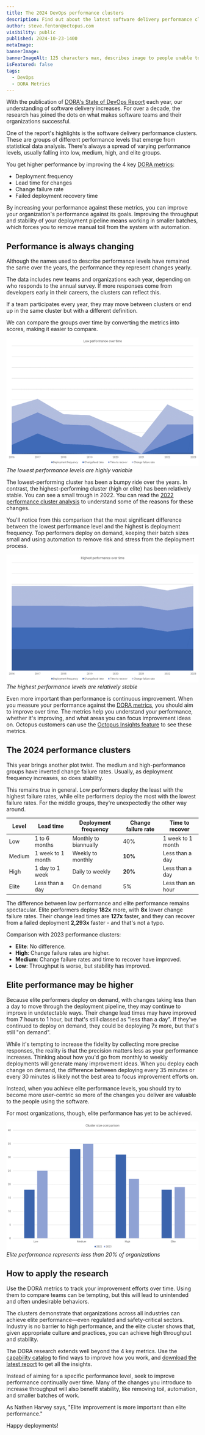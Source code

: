 ```yaml
---
title: The 2024 DevOps performance clusters
description: Find out about the latest software delivery performance clusters in the State of DevOps Report, including an interesting plot twist for 2024.
author: steve.fenton@octopus.com
visibility: public
published: 2024-10-23-1400
metaImage: 
bannerImage: 
bannerImageAlt: 125 characters max, describes image to people unable to see it.
isFeatured: false
tags: 
  - DevOps
  - DORA Metrics
---
```


With the publication of [DORA's State of DevOps Report](https://dora.dev/dora-report) each year, our understanding of software delivery increases. For over a decade, the research has joined the dots on what makes software teams and their organizations successful.

One of the report's highlights is the software delivery performance clusters. These are groups of different performance levels that emerge from statistical data analysis. There's always a spread of varying performance levels, usually falling into low, medium, high, and elite groups.

You get higher performance by improving the 4 key [DORA metrics](https://octopus.com/devops/metrics/dora-metrics/):

- Deployment frequency
- Lead time for changes
- Change failure rate
- Failed deployment recovery time

By increasing your performance against these metrics, you can improve your organization's performance against its goals. Improving the throughput and stability of your deployment pipeline means working in smaller batches, which forces you to remove manual toil from the system with automation.

## Performance is always changing

Although the names used to describe performance levels have remained the same over the years, the performance they represent changes yearly.

The data includes new teams and organizations each year, depending on who responds to the annual survey. If more responses come from developers early in their careers, the clusters can reflect this.

If a team participates every year, they may move between clusters or end up in the same cluster but with a different definition.

We can compare the groups over time by converting the metrics into scores, making it easier to compare.

![Low performance over time](low-performance.png "width=500")*The lowest performance levels are highly variable*

The lowest-performing cluster has been a bumpy ride over the years. In contrast, the highest-performing cluster (high or elite) has been relatively stable. You can see a small trough in 2022. You can read the [2022 performance cluster analysis](https://octopus.com/blog/new-devops-performance-clusters) to understand some of the reasons for these changes.

You'll notice from this comparison that the most significant difference between the lowest performance level and the highest is deployment frequency. Top performers deploy on demand, keeping their batch sizes small and using automation to remove risk and stress from the deployment process.

![Highest performance over time](highest-performance.png "width=500")*The highest performance levels are relatively stable*

Even more important than performance is continuous improvement. When you measure your performance against the [DORA metrics](https://octopus.com/devops/metrics/dora-metrics/), you should aim to improve over time. The metrics help you understand your performance, whether it's improving, and what areas you can focus improvement ideas on. Octopus customers can use the [Octopus Insights feature](https://octopus.com/docs/insights) to see these metrics.


## The 2024 performance clusters

This year brings another plot twist. The medium and high-performance groups have inverted change failure rates. Usually, as deployment frequency increases, so does stability.

This remains true in general. Low performers deploy the least with the highest failure rates, while elite performers deploy the most with the lowest failure rates. For the middle groups, they're unexpectedly the other way around.

| Level  | Lead time         | Deployment frequency  | Change failure rate | Time to recover   |
|--------|-------------------|-----------------------|---------------------|-------------------|
| Low    | 1 to 6 months     | Monthly to biannually | 40%                 | 1 week to 1 month |
| Medium | 1 week to 1 month | Weekly to monthly     | **10%**             | Less than a day   |
| High   | 1 day to 1 week   | Daily to weekly       | **20%**             | Less than a day   |
| Elite  | Less than a day   | On demand             | 5%                  | Less than an hour |

The difference between low performance and elite performance remains spectacular. Elite performers deploy **182x** more, with **8x** lower change failure rates. Their change lead times are **127x** faster, and they can recover from a failed deployment **2,293x** faster - and that's not a typo.

Comparison with 2023 performance clusters:

- **Elite**: No difference.
- **High**: Change failure rates are higher.
- **Medium**: Change failure rates and time to recover have improved.
- **Low**: Throughput is worse, but stability has improved.


## Elite performance may be higher

Because elite performers deploy on demand, with changes taking less than a day to move through the deployment pipeline, they may continue to improve in undetectable ways. Their change lead times may have improved from 7 hours to 1 hour, but that's still classed as "less than a day". If they've continued to deploy on demand, they could be deploying 7x more, but that's still "on demand".

While it's tempting to increase the fidelity by collecting more precise responses, the reality is that the precision matters less as your performance increases. Thinking about how you'd go from monthly to weekly deployments will generate many improvement ideas. When you deploy each change on demand, the difference between deploying every 35 minutes or every 30 minutes is likely not the best area to focus improvement efforts on.

Instead, when you achieve elite performance levels, you should try to become more user-centric so more of the changes you deliver are valuable to the people using the software.

For most organizations, though, elite performance has yet to be achieved.

![Cluster size](cluster-size.png "width=500")*Elite performance represents less than 20% of organizations*


## How to apply the research

Use the DORA metrics to track your improvement efforts over time. Using them to compare teams can be tempting, but this will lead to unintended and often undesirable behaviors.

The clusters demonstrate that organizations across all industries can achieve elite performance—even regulated and safety-critical sectors. Industry is no barrier to high performance, and the elite cluster shows that, given appropriate culture and practices, you can achieve high throughput and stability.

The DORA research extends well beyond the 4 key metrics. Use the [capability catalog](https://dora.dev/capabilities/) to find ways to improve how you work, and [download the latest report](https://dora.dev/dora-report) to get all the insights.

Instead of aiming for a specific performance level, seek to improve performance continually over time. Many of the changes you introduce to increase throughput will also benefit stability, like removing toil, automation, and smaller batches of work.

As Nathen Harvey says, "Elite improvement is more important than elite performance."

Happy deployments!